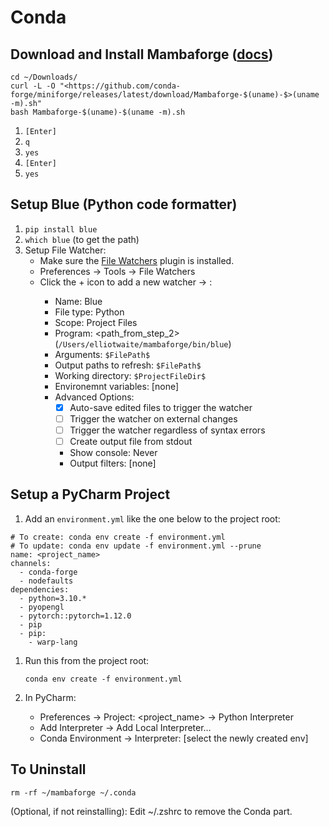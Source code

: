 # Conda

## Download and Install Mambaforge ([docs](https://github.com/conda-forge/miniforge#unix-like-platforms))

```
cd ~/Downloads/
curl -L -O "<https://github.com/conda-forge/miniforge/releases/latest/download/Mambaforge-$(uname)-$>(uname -m).sh"
bash Mambaforge-$(uname)-$(uname -m).sh

```

1. `[Enter]`
2. `q`
3. `yes`
4. `[Enter]`
5. `yes`

## Setup Blue (Python code formatter)

1. `pip install blue`
2. `which blue` (to get the path)
3. Setup File Watcher:
    - Make sure the [File Watchers](https://plugins.jetbrains.com/plugin/7177-file-watchers) plugin is installed.
    - Preferences → Tools → File Watchers
    - Click the + icon to add a new watcher → <custom>:
        - Name: Blue
        - File type: Python
        - Scope: Project Files
        - Program: <path_from_step_2> (`/Users/elliotwaite/mambaforge/bin/blue`)
        - Arguments: `$FilePath$`
        - Output paths to refresh: `$FilePath$`
        - Working directory: `$ProjectFileDir$`
        - Environemnt variables: [none]
        - Advanced Options:
            - [x]  Auto-save edited files to trigger the watcher
            - [ ]  Trigger the watcher on external changes
            - [ ]  Trigger the watcher regardless of syntax errors
            - [ ]  Create output file from stdout
            - Show console: Never
            - Output filters: [none]

## Setup a PyCharm Project

1. Add an `environment.yml` like the one below to the project root:

```
# To create: conda env create -f environment.yml
# To update: conda env update -f environment.yml --prune
name: <project_name>
channels:
  - conda-forge
  - nodefaults
dependencies:
  - python=3.10.*
  - pyopengl
  - pytorch::pytorch=1.12.0
  - pip
  - pip:
    - warp-lang

```

1. Run this from the project root:
    
    `conda env create -f environment.yml`
    
2. In PyCharm:
    - Preferences → Project: <project_name> → Python Interpreter
    - Add Interpreter → Add Local Interpreter…
    - Conda Environment → Interpreter: [select the newly created env]

## To Uninstall

`rm -rf ~/mambaforge ~/.conda`

(Optional, if not reinstalling): Edit ~/.zshrc to remove the Conda part.
